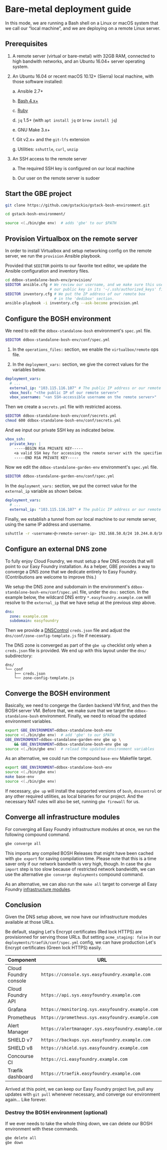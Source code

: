 Bare-metal deployment guide
===========================

In this mode, we are running a Bash shell on a Linux or macOS system that we
call our “local machine”, and we are deploying on a remote Linux server.


## Prerequisites

1. A remote server (virtual or bare-metal) with 32GB RAM, connected to high
   bandwith networks, and an Ubuntu 16.04+ server operating system.

2. An Ubuntu 16.04 or recent macOS 10.12+ (Sierra) local machine, with those
   software installed:

    a. Ansible 2.7+

    b. [Bash 4.x+](../prerequisites/bash.md)

    c. [Ruby](../prerequisites/ruby.md)

    d. `jq` 1.5+ (with `apt install jq` or `brew install jq`)

    e. GNU Make 3.x+

    f. Git v2.x+ and the `git-lfs` extension

    g. Utilities: `sshuttle`, `curl`, `unzip`

4. An SSH access to the remote server

    a. The required SSH key is configured on our local machine

    b. Our user on the remote server is sudoer


## Start the GBE project

```bash
git clone https://github.com/gstackio/gstack-bosh-environment.git

cd gstack-bosh-environment/

source <(./bin/gbe env)  # adds 'gbe' to our $PATH
```


## Provision Virtualbox on the remote server

In order to install Virtualbox and setup networking config on the remote
server, we run the `provision` Ansible playbook.

Provided that `$EDITOR` points to our favorite text editor, we update the
Ansible configuration and inventory files.

```bash
cd ddbox-standalone-bosh-env/provision/
$EDITOR ansible.cfg # We review our username, and we make sure this user has
                    # our public key in its '~/.ssh/authorized_keys' file.
$EDITOR inventory.cfg # We put the IP address of our remote box
                      # in the 'dedibox' section.
ansible-playbook -i inventory.cfg --ask-become provision.yml
```


## Configure the BOSH environment

We need to edit the `ddbox-standalone-bosh` environment's `spec.yml` file.

```bash
$EDITOR ddbox-standalone-bosh-env/conf/spec.yml
```

1. In the `operations_files:` section, we enable the `virtualbox/remote` ops
   file.

2. In the `deployment_vars:` section, we give the correct values for the
   variables below.

```yaml
deployment_vars:
  # ...
  external_ip: "103.115.116.107" # The public IP address or our remote server
  vbox_host: "<the public IP of our remote server>"
  vbox_username: "<an SSH-accessible username on the remote server>"
```

Then we create a `secrets.yml` file with restricted access.

```bash
$EDITOR ddbox-standalone-bosh-env/conf/secrets.yml
chmod 600 ddbox-standalone-bosh-env/conf/secrets.yml
```

And we input our private SSH key as indicated below.

```yaml
vbox_ssh:
  private_key: |
    -----BEGIN RSA PRIVATE KEY-----
    <a valid SSH key for accessing the remote server with the specified username>
    -----END RSA PRIVATE KEY-----
```

Now we edit the `ddbox-standalone-garden-env` environment's `spec.yml` file.

```bash
$EDITOR ddbox-standalone-garden-env/conf/spec.yml
```

In the `deployment_vars:` section, we put the correct value for the
`external_ip` variable as shown below.

```yaml
deployment_vars:
  # ...
  external_ip: "103.115.116.107" # The public IP address or our remote server
```

Finally, we establish a tunnel from our local machine to our remote server,
using the same IP address and username.

```bash
sshuttle -r <username>@<remote-server-ip> 192.168.50.0/24 10.244.0.0/16
```


## Configure an external DNS zone

To fully enjoy Cloud Foundry, we must setup a few DNS records that will point
to our Easy Foundry installation. As a helper, GBE provides a way to converge
a DNS zone that we dedicate entirely to Easy Foundry. (Contributions are
welcome to improve this.)

We setup the DNS zone and subdomain in the environment's
`ddbox-standalone-bosh-env/conf/spec.yml` file, under the `dns:` section.
In the example below, the wildcard DNS entry `*.easyfoundry.example.com` will
resolve to the `external_ip` that we have setup at the previous step above.

```yaml
dns:
  zone: example.com
  subdomain: easyfoundry
```

Then we provide a [DNSControl](https://github.com/StackExchange/dnscontrol)
`creds.json` file and adjust the `dns/conf/zone-config-template.js` file if
necessary.

The DNS zone is converged as part of the `gbe up` checklist only when a
`creds.json` file is provided. We end up with this layout under the `dns/`
subdirectory:

```
dns/
└── conf
    ├── creds.json
    └── zone-config-template.js
```


## Converge the BOSH environment

Basically, we need to congerge the Garden backend VM first, and then the BOSH
server VM. Before that, we make sure that we target the
`ddbox-standalone-bosh` environment.
Finally, we need to reload the updated environment variables.

```bash
export GBE_ENVIRONMENT=ddbox-standalone-bosh-env
source <(./bin/gbe env)  # add 'gbe' to our $PATH
GBE_ENVIRONMENT=ddbox-standalone-garden-env gbe up \
    && GBE_ENVIRONMENT=ddbox-standalone-bosh-env gbe up
source <(./bin/gbe env)  # reload the updated environment variables
```

As an alternative, we could run the compound `base-env` Makefile target.

```bash
export GBE_ENVIRONMENT=ddbox-standalone-bosh-env
source <(./bin/gbe env)
make base-env
source <(./bin/gbe env)
```

If necessary, `gbe up` will install the supported versions of
`bosh`, `dnscontrol`
or any other required utilities, as local binaries for our project.
And the necessary NAT rules will also be set, running `gbe firewall` for us.


## Converge all infrastructure modules

For converging all Easy Foundry infrastructure modules at once, we run the
following compound command.

```bash
gbe converge all
```

This imports any compiled BOSH Releases that might have been cached with
`gbe export` for saving compilation time. Please note that this is a time
saver only if our network bandwith is very high, though. In case the
`gbe import` step is too slow because of restricted network bandwidth, we can
use the alternative `gbe converge deployments` compound command.

As an alternative, we can also run the `make all` target to converge all Easy
Foundry [infrastructure modules](../components.md).


## Conclusion

Given the DNS setup above, we now have our infrastructure modules available at
those URLs.

Be default, staging Let's Encrypt certificates (Red lock HTTPS) are
provisionned for serving those URLs. But setting `acme_staging: false` in our
`deployments/traefik/conf/spec.yml` config, we can have production Let's
Encrypt certificates (Green lock HTTPS) easily.

 Component            | URL
----------------------|----------------------------------------------------
Cloud Foundry console | `https://console.sys.easyfoundry.example.com`
Cloud Foundry API     | `https://api.sys.easyfoundry.example.com`
Grafana               | `https://monitoring.sys.easyfoundry.example.com`
Prometheus            | `https://prometheus.sys.easyfoundry.example.com`
Alert Manager         | `https://alertmanager.sys.easyfoundry.example.com`
SHIELD v7             | `https://backups.sys.easyfoundry.example.com`
SHIELD v8             | `https://shield.sys.easyfoundry.example.com`
Concourse CI          | `https://ci.easyfoundry.example.com`
Træfik dashboard      | `https://traefik.easyfoundry.example.com`

Arrived at this point, we can keep our Easy Foundry project live, pull any
updates with `git pull` whenever necessary, and converge our environment
again... Like forever.


### Destroy the BOSH environment (optional)

If we ever needs to take the whole thing down, we can delete our BOSH
environment with these commands.

```bash
gbe delete all
gbe down
```
